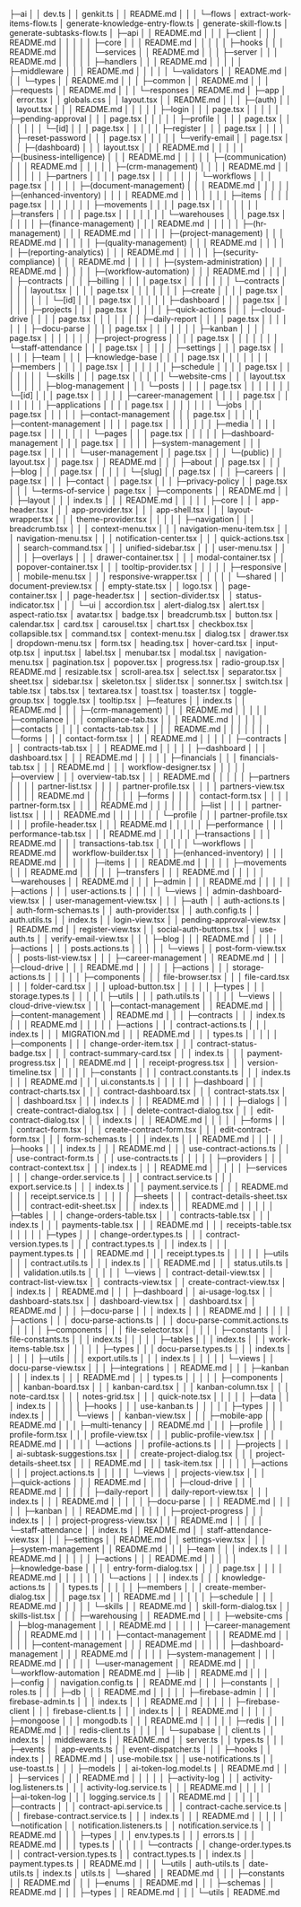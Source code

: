 ├─ai
│ │ dev.ts
│ │ genkit.ts
│ │ README.md
│ │
│ └─flows
│ extract-work-items-flow.ts
│ generate-knowledge-entry-flow.ts
│ generate-skill-flow.ts
│ generate-subtasks-flow.ts
│
├─api
│ │ README.md
│ │
│ ├─client
│ │ │ README.md
│ │ │
│ │ ├─core
│ │ │ README.md
│ │ │
│ │ ├─hooks
│ │ │ README.md
│ │ │
│ │ └─services
│ │ README.md
│ │
│ ├─server
│ │ │ README.md
│ │ │
│ │ ├─handlers
│ │ │ README.md
│ │ │
│ │ ├─middleware
│ │ │ README.md
│ │ │
│ │ └─validators
│ │ README.md
│ │
│ └─types
│ │ README.md
│ │
│ ├─common
│ │ README.md
│ │
│ ├─requests
│ │ README.md
│ │
│ └─responses
│ README.md
│
├─app
│ │ error.tsx
│ │ globals.css
│ │ layout.tsx
│ │ README.md
│ │
│ ├─(auth)
│ │ │ layout.tsx
│ │ │ README.md
│ │ │
│ │ ├─login
│ │ │ page.tsx
│ │ │
│ │ ├─pending-approval
│ │ │ page.tsx
│ │ │
│ │ ├─profile
│ │ │ │ page.tsx
│ │ │ │
│ │ │ └─[id]
│ │ │ page.tsx
│ │ │
│ │ ├─register
│ │ │ page.tsx
│ │ │
│ │ ├─reset-password
│ │ │ page.tsx
│ │ │
│ │ └─verify-email
│ │ page.tsx
│ │
│ ├─(dashboard)
│ │ │ layout.tsx
│ │ │ README.md
│ │ │
│ │ ├─(business-intelligence)
│ │ │ README.md
│ │ │
│ │ ├─(communication)
│ │ │ README.md
│ │ │
│ │ ├─(crm-management)
│ │ │ │ README.md
│ │ │ │
│ │ │ ├─partners
│ │ │ │ page.tsx
│ │ │ │
│ │ │ └─workflows
│ │ │ page.tsx
│ │ │
│ │ ├─(document-management)
│ │ │ README.md
│ │ │
│ │ ├─(enhanced-inventory)
│ │ │ │ README.md
│ │ │ │
│ │ │ ├─items
│ │ │ │ page.tsx
│ │ │ │
│ │ │ ├─movements
│ │ │ │ page.tsx
│ │ │ │
│ │ │ ├─transfers
│ │ │ │ page.tsx
│ │ │ │
│ │ │ └─warehouses
│ │ │ page.tsx
│ │ │
│ │ ├─(finance-management)
│ │ │ README.md
│ │ │
│ │ ├─(hr-management)
│ │ │ README.md
│ │ │
│ │ ├─(project-management)
│ │ │ README.md
│ │ │
│ │ ├─(quality-management)
│ │ │ README.md
│ │ │
│ │ ├─(reporting-analytics)
│ │ │ README.md
│ │ │
│ │ ├─(security-compliance)
│ │ │ README.md
│ │ │
│ │ ├─(system-administration)
│ │ │ README.md
│ │ │
│ │ ├─(workflow-automation)
│ │ │ README.md
│ │ │
│ │ ├─contracts
│ │ │ ├─billing
│ │ │ │ page.tsx
│ │ │ │
│ │ │ └─contracts
│ │ │ │ layout.tsx
│ │ │ │ page.tsx
│ │ │ │
│ │ │ ├─create
│ │ │ │ page.tsx
│ │ │ │
│ │ │ └─[id]
│ │ │ page.tsx
│ │ │
│ │ ├─dashboard
│ │ │ page.tsx
│ │ │
│ │ ├─projects
│ │ │ page.tsx
│ │ │
│ │ ├─quick-actions
│ │ │ ├─cloud-drive
│ │ │ │ page.tsx
│ │ │ │
│ │ │ ├─daily-report
│ │ │ │ page.tsx
│ │ │ │
│ │ │ ├─docu-parse
│ │ │ │ page.tsx
│ │ │ │
│ │ │ ├─kanban
│ │ │ │ page.tsx
│ │ │ │
│ │ │ ├─project-progress
│ │ │ │ page.tsx
│ │ │ │
│ │ │ └─staff-attendance
│ │ │ page.tsx
│ │ │
│ │ ├─settings
│ │ │ page.tsx
│ │ │
│ │ ├─team
│ │ │ ├─knowledge-base
│ │ │ │ page.tsx
│ │ │ │
│ │ │ ├─members
│ │ │ │ page.tsx
│ │ │ │
│ │ │ ├─schedule
│ │ │ │ page.tsx
│ │ │ │
│ │ │ └─skills
│ │ │ page.tsx
│ │ │
│ │ └─website-cms
│ │ │ layout.tsx
│ │ │
│ │ ├─blog-management
│ │ │ └─posts
│ │ │ │ page.tsx
│ │ │ │
│ │ │ └─[id]
│ │ │ page.tsx
│ │ │
│ │ ├─career-management
│ │ │ │ page.tsx
│ │ │ │
│ │ │ ├─applications
│ │ │ │ page.tsx
│ │ │ │
│ │ │ └─jobs
│ │ │ page.tsx
│ │ │
│ │ ├─contact-management
│ │ │ page.tsx
│ │ │
│ │ ├─content-management
│ │ │ │ page.tsx
│ │ │ │
│ │ │ ├─media
│ │ │ │ page.tsx
│ │ │ │
│ │ │ └─pages
│ │ │ page.tsx
│ │ │
│ │ ├─dashboard-management
│ │ │ page.tsx
│ │ │
│ │ ├─system-management
│ │ │ page.tsx
│ │ │
│ │ └─user-management
│ │ page.tsx
│ │
│ └─(public)
│ │ layout.tsx
│ │ page.tsx
│ │ README.md
│ │
│ ├─about
│ │ page.tsx
│ │
│ ├─blog
│ │ │ page.tsx
│ │ │
│ │ └─[slug]
│ │ page.tsx
│ │
│ ├─careers
│ │ page.tsx
│ │
│ ├─contact
│ │ page.tsx
│ │
│ ├─privacy-policy
│ │ page.tsx
│ │
│ └─terms-of-service
│ page.tsx
│
├─components
│ │ README.md
│ │
│ ├─layout
│ │ │ index.ts
│ │ │ README.md
│ │ │
│ │ ├─core
│ │ │ app-header.tsx
│ │ │ app-provider.tsx
│ │ │ app-shell.tsx
│ │ │ layout-wrapper.tsx
│ │ │ theme-provider.tsx
│ │ │
│ │ ├─navigation
│ │ │ breadcrumb.tsx
│ │ │ context-menu.tsx
│ │ │ navigation-menu-item.tsx
│ │ │ navigation-menu.tsx
│ │ │ notification-center.tsx
│ │ │ quick-actions.tsx
│ │ │ search-command.tsx
│ │ │ unified-sidebar.tsx
│ │ │ user-menu.tsx
│ │ │
│ │ ├─overlays
│ │ │ drawer-container.tsx
│ │ │ modal-container.tsx
│ │ │ popover-container.tsx
│ │ │ tooltip-provider.tsx
│ │ │
│ │ ├─responsive
│ │ │ mobile-menu.tsx
│ │ │ responsive-wrapper.tsx
│ │ │
│ │ └─shared
│ │ document-preview.tsx
│ │ empty-state.tsx
│ │ logo.tsx
│ │ page-container.tsx
│ │ page-header.tsx
│ │ section-divider.tsx
│ │ status-indicator.tsx
│ │
│ └─ui
│ accordion.tsx
│ alert-dialog.tsx
│ alert.tsx
│ aspect-ratio.tsx
│ avatar.tsx
│ badge.tsx
│ breadcrumb.tsx
│ button.tsx
│ calendar.tsx
│ card.tsx
│ carousel.tsx
│ chart.tsx
│ checkbox.tsx
│ collapsible.tsx
│ command.tsx
│ context-menu.tsx
│ dialog.tsx
│ drawer.tsx
│ dropdown-menu.tsx
│ form.tsx
│ heading.tsx
│ hover-card.tsx
│ input-otp.tsx
│ input.tsx
│ label.tsx
│ menubar.tsx
│ modal.tsx
│ navigation-menu.tsx
│ pagination.tsx
│ popover.tsx
│ progress.tsx
│ radio-group.tsx
│ README.md
│ resizable.tsx
│ scroll-area.tsx
│ select.tsx
│ separator.tsx
│ sheet.tsx
│ sidebar.tsx
│ skeleton.tsx
│ slider.tsx
│ sonner.tsx
│ switch.tsx
│ table.tsx
│ tabs.tsx
│ textarea.tsx
│ toast.tsx
│ toaster.tsx
│ toggle-group.tsx
│ toggle.tsx
│ tooltip.tsx
│
├─features
│ │ index.ts
│ │ README.md
│ │
│ ├─(crm-management)
│ │ │ README.md
│ │ │
│ │ ├─compliance
│ │ │ compliance-tab.tsx
│ │ │ README.md
│ │ │
│ │ ├─contacts
│ │ │ │ contacts-tab.tsx
│ │ │ │ README.md
│ │ │ │
│ │ │ └─forms
│ │ │ contact-form.tsx
│ │ │ README.md
│ │ │
│ │ ├─contracts
│ │ │ contracts-tab.tsx
│ │ │ README.md
│ │ │
│ │ ├─dashboard
│ │ │ dashboard.tsx
│ │ │ README.md
│ │ │
│ │ ├─financials
│ │ │ financials-tab.tsx
│ │ │ README.md
│ │ │ workflow-designer.tsx
│ │ │
│ │ ├─overview
│ │ │ overview-tab.tsx
│ │ │ README.md
│ │ │
│ │ ├─partners
│ │ │ │ partner-list.tsx
│ │ │ │ partner-profile.tsx
│ │ │ │ partners-view.tsx
│ │ │ │ README.md
│ │ │ │
│ │ │ ├─forms
│ │ │ │ contact-form.tsx
│ │ │ │ partner-form.tsx
│ │ │ │ README.md
│ │ │ │
│ │ │ ├─list
│ │ │ │ partner-list.tsx
│ │ │ │ README.md
│ │ │ │
│ │ │ └─profile
│ │ │ partner-profile.tsx
│ │ │ profile-header.tsx
│ │ │ README.md
│ │ │
│ │ ├─performance
│ │ │ performance-tab.tsx
│ │ │ README.md
│ │ │
│ │ ├─transactions
│ │ │ README.md
│ │ │ transactions-tab.tsx
│ │ │
│ │ └─workflows
│ │ README.md
│ │ workflow-builder.tsx
│ │
│ ├─(enhanced-inventory)
│ │ │ README.md
│ │ │
│ │ ├─items
│ │ │ README.md
│ │ │
│ │ ├─movements
│ │ │ README.md
│ │ │
│ │ ├─transfers
│ │ │ README.md
│ │ │
│ │ └─warehouses
│ │ README.md
│ │
│ ├─admin
│ │ │ README.md
│ │ │
│ │ ├─actions
│ │ │ user-actions.ts
│ │ │
│ │ └─views
│ │ admin-dashboard-view.tsx
│ │ user-management-view.tsx
│ │
│ ├─auth
│ │ auth-actions.ts
│ │ auth-form-schemas.ts
│ │ auth-provider.tsx
│ │ auth.config.ts
│ │ auth.utils.ts
│ │ index.ts
│ │ login-view.tsx
│ │ pending-approval-view.tsx
│ │ README.md
│ │ register-view.tsx
│ │ social-auth-buttons.tsx
│ │ use-auth.ts
│ │ verify-email-view.tsx
│ │
│ ├─blog
│ │ │ README.md
│ │ │
│ │ ├─actions
│ │ │ posts.actions.ts
│ │ │
│ │ └─views
│ │ post-form-view.tsx
│ │ posts-list-view.tsx
│ │
│ ├─career-management
│ │ README.md
│ │
│ ├─cloud-drive
│ │ │ README.md
│ │ │
│ │ ├─actions
│ │ │ storage-actions.ts
│ │ │
│ │ ├─components
│ │ │ file-browser.tsx
│ │ │ file-card.tsx
│ │ │ folder-card.tsx
│ │ │ upload-button.tsx
│ │ │
│ │ ├─types
│ │ │ storage.types.ts
│ │ │
│ │ ├─utils
│ │ │ path.utils.ts
│ │ │
│ │ └─views
│ │ cloud-drive-view.tsx
│ │
│ ├─contact-management
│ │ README.md
│ │
│ ├─content-management
│ │ README.md
│ │
│ ├─contracts
│ │ │ index.ts
│ │ │ README.md
│ │ │
│ │ ├─actions
│ │ │ contract-actions.ts
│ │ │ index.ts
│ │ │ MIGRATION.md
│ │ │ README.md
│ │ │ types.ts
│ │ │
│ │ ├─components
│ │ │ change-order-item.tsx
│ │ │ contract-status-badge.tsx
│ │ │ contract-summary-card.tsx
│ │ │ index.ts
│ │ │ payment-progress.tsx
│ │ │ README.md
│ │ │ receipt-progress.tsx
│ │ │ version-timeline.tsx
│ │ │
│ │ ├─constants
│ │ │ contract.constants.ts
│ │ │ index.ts
│ │ │ README.md
│ │ │ ui.constants.ts
│ │ │
│ │ ├─dashboard
│ │ │ contract-charts.tsx
│ │ │ contract-dashboard.tsx
│ │ │ contract-stats.tsx
│ │ │ dashboard.tsx
│ │ │ index.ts
│ │ │ README.md
│ │ │
│ │ ├─dialogs
│ │ │ create-contract-dialog.tsx
│ │ │ delete-contract-dialog.tsx
│ │ │ edit-contract-dialog.tsx
│ │ │ index.ts
│ │ │ README.md
│ │ │
│ │ ├─forms
│ │ │ contract-form.tsx
│ │ │ create-contract-form.tsx
│ │ │ edit-contract-form.tsx
│ │ │ form-schemas.ts
│ │ │ index.ts
│ │ │ README.md
│ │ │
│ │ ├─hooks
│ │ │ index.ts
│ │ │ README.md
│ │ │ use-contract-actions.ts
│ │ │ use-contract-form.ts
│ │ │ use-contracts.ts
│ │ │
│ │ ├─providers
│ │ │ contract-context.tsx
│ │ │ index.ts
│ │ │ README.md
│ │ │
│ │ ├─services
│ │ │ change-order.service.ts
│ │ │ contract.service.ts
│ │ │ export.service.ts
│ │ │ index.ts
│ │ │ payment.service.ts
│ │ │ README.md
│ │ │ receipt.service.ts
│ │ │
│ │ ├─sheets
│ │ │ contract-details-sheet.tsx
│ │ │ contract-edit-sheet.tsx
│ │ │ index.ts
│ │ │ README.md
│ │ │
│ │ ├─tables
│ │ │ change-orders-table.tsx
│ │ │ contracts-table.tsx
│ │ │ index.ts
│ │ │ payments-table.tsx
│ │ │ README.md
│ │ │ receipts-table.tsx
│ │ │
│ │ ├─types
│ │ │ change-order.types.ts
│ │ │ contract-version.types.ts
│ │ │ contract.types.ts
│ │ │ index.ts
│ │ │ payment.types.ts
│ │ │ README.md
│ │ │ receipt.types.ts
│ │ │
│ │ ├─utils
│ │ │ contract.utils.ts
│ │ │ index.ts
│ │ │ README.md
│ │ │ status.utils.ts
│ │ │ validation.utils.ts
│ │ │
│ │ └─views
│ │ contract-detail-view.tsx
│ │ contract-list-view.tsx
│ │ contracts-view.tsx
│ │ create-contract-view.tsx
│ │ index.ts
│ │ README.md
│ │
│ ├─dashboard
│ │ ai-usage-log.tsx
│ │ dashboard-stats.tsx
│ │ dashboard-view.tsx
│ │ dashboard.tsx
│ │ README.md
│ │
│ ├─docu-parse
│ │ │ index.ts
│ │ │ README.md
│ │ │
│ │ ├─actions
│ │ │ docu-parse-actions.ts
│ │ │ docu-parse-commit.actions.ts
│ │ │
│ │ ├─components
│ │ │ file-selector.tsx
│ │ │
│ │ ├─constants
│ │ │ file-constants.ts
│ │ │ index.ts
│ │ │
│ │ ├─tables
│ │ │ index.ts
│ │ │ work-items-table.tsx
│ │ │
│ │ ├─types
│ │ │ docu-parse.types.ts
│ │ │ index.ts
│ │ │
│ │ ├─utils
│ │ │ export.utils.ts
│ │ │ index.ts
│ │ │
│ │ └─views
│ │ docu-parse-view.tsx
│ │
│ ├─integrations
│ │ README.md
│ │
│ ├─kanban
│ │ │ index.ts
│ │ │ README.md
│ │ │ types.ts
│ │ │
│ │ ├─components
│ │ │ kanban-board.tsx
│ │ │ kanban-card.tsx
│ │ │ kanban-column.tsx
│ │ │ note-card.tsx
│ │ │ notes-grid.tsx
│ │ │ quick-note.tsx
│ │ │
│ │ ├─data
│ │ │ index.ts
│ │ │
│ │ ├─hooks
│ │ │ use-kanban.ts
│ │ │
│ │ ├─types
│ │ │ index.ts
│ │ │
│ │ └─views
│ │ kanban-view.tsx
│ │
│ ├─mobile-app
│ │ README.md
│ │
│ ├─multi-tenancy
│ │ README.md
│ │
│ ├─profile
│ │ │ profile-form.tsx
│ │ │ profile-view.tsx
│ │ │ public-profile-view.tsx
│ │ │ README.md
│ │ │
│ │ └─actions
│ │ profile-actions.ts
│ │
│ ├─projects
│ │ │ ai-subtask-suggestions.tsx
│ │ │ create-project-dialog.tsx
│ │ │ project-details-sheet.tsx
│ │ │ README.md
│ │ │ task-item.tsx
│ │ │
│ │ ├─actions
│ │ │ project.actions.ts
│ │ │
│ │ └─views
│ │ projects-view.tsx
│ │
│ ├─quick-actions
│ │ │ README.md
│ │ │
│ │ ├─cloud-drive
│ │ │ README.md
│ │ │
│ │ ├─daily-report
│ │ │ daily-report-view.tsx
│ │ │ index.ts
│ │ │ README.md
│ │ │
│ │ ├─docu-parse
│ │ │ README.md
│ │ │
│ │ ├─kanban
│ │ │ README.md
│ │ │
│ │ ├─project-progress
│ │ │ index.ts
│ │ │ project-progress-view.tsx
│ │ │ README.md
│ │ │
│ │ └─staff-attendance
│ │ index.ts
│ │ README.md
│ │ staff-attendance-view.tsx
│ │
│ ├─settings
│ │ README.md
│ │ settings-view.tsx
│ │
│ ├─system-management
│ │ README.md
│ │
│ ├─team
│ │ │ index.ts
│ │ │ README.md
│ │ │
│ │ ├─actions
│ │ │ README.md
│ │ │
│ │ ├─knowledge-base
│ │ │ │ entry-form-dialog.tsx
│ │ │ │ page.tsx
│ │ │ │ README.md
│ │ │ │
│ │ │ └─actions
│ │ │ index.ts
│ │ │ knowledge-actions.ts
│ │ │ types.ts
│ │ │
│ │ ├─members
│ │ │ create-member-dialog.tsx
│ │ │ page.tsx
│ │ │ README.md
│ │ │
│ │ ├─schedule
│ │ │ README.md
│ │ │
│ │ └─skills
│ │ README.md
│ │ skill-form-dialog.tsx
│ │ skills-list.tsx
│ │
│ ├─warehousing
│ │ README.md
│ │
│ ├─website-cms
│ │ ├─blog-management
│ │ │ README.md
│ │ │
│ │ ├─career-management
│ │ │ README.md
│ │ │
│ │ ├─contact-management
│ │ │ README.md
│ │ │
│ │ ├─content-management
│ │ │ README.md
│ │ │
│ │ ├─dashboard-management
│ │ │ README.md
│ │ │
│ │ ├─system-management
│ │ │ README.md
│ │ │
│ │ └─user-management
│ │ README.md
│ │
│ └─workflow-automation
│ README.md
│
├─lib
│ │ README.md
│ │
│ ├─config
│ │ navigation.config.ts
│ │ README.md
│ │
│ ├─constants
│ │ roles.ts
│ │
│ ├─db
│ │ │ README.md
│ │ │
│ │ ├─firebase-admin
│ │ │ firebase-admin.ts
│ │ │ index.ts
│ │ │ README.md
│ │ │
│ │ ├─firebase-client
│ │ │ firebase-client.ts
│ │ │ index.ts
│ │ │ README.md
│ │ │
│ │ ├─mongoose
│ │ │ mongodb.ts
│ │ │ README.md
│ │ │
│ │ ├─redis
│ │ │ README.md
│ │ │ redis-client.ts
│ │ │
│ │ └─supabase
│ │ client.ts
│ │ index.ts
│ │ middleware.ts
│ │ README.md
│ │ server.ts
│ │ types.ts
│ │
│ ├─events
│ │ app-events.ts
│ │ event-dispatcher.ts
│ │
│ ├─hooks
│ │ index.ts
│ │ README.md
│ │ use-mobile.tsx
│ │ use-notifications.ts
│ │ use-toast.ts
│ │
│ ├─models
│ │ ai-token-log.model.ts
│ │ README.md
│ │
│ ├─services
│ │ │ README.md
│ │ │
│ │ ├─activity-log
│ │ │ activity-log.listeners.ts
│ │ │ activity-log.service.ts
│ │ │ README.md
│ │ │
│ │ ├─ai-token-log
│ │ │ logging.service.ts
│ │ │ README.md
│ │ │
│ │ ├─contracts
│ │ │ contract-api.service.ts
│ │ │ contract-cache.service.ts
│ │ │ firebase-contract.service.ts
│ │ │ index.ts
│ │ │ README.md
│ │ │
│ │ └─notification
│ │ notification.listeners.ts
│ │ notification.service.ts
│ │ README.md
│ │
│ ├─types
│ │ │ env.types.ts
│ │ │ errors.ts
│ │ │ README.md
│ │ │ types.ts
│ │ │
│ │ └─contracts
│ │ change-order.types.ts
│ │ contract-version.types.ts
│ │ contract.types.ts
│ │ index.ts
│ │ payment.types.ts
│ │ README.md
│ │
│ └─utils
│ auth-utils.ts
│ date-utils.ts
│ index.ts
│ utils.ts
│
└─shared
│ │ README.md
│ │
│ ├─constants
│ │ README.md
│ │
│ ├─enums
│ │ README.md
│ │
│ ├─schemas
│ │ README.md
│ │
│ ├─types
│ │ README.md
│ │
│ └─utils
│ README.md
